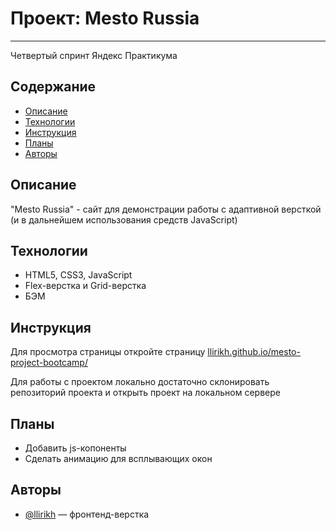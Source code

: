 # Проект: Mesto Russia

---

Четвертый спринт Яндекс Практикума

## Содержание

- [Описание](#description)
- [Технологии](#technologies)
- [Инструкция](#instruction)
- [Планы](#plans)
- [Авторы](#authors)

## Описание<div id="description"></div>

"Mesto Russia" - сайт для демонстрации работы с адаптивной версткой (и в дальнейшем использования средств JavaScript) 

## Технологии<div id="technologies"></div>

- HTML5, CSS3, JavaScript
- Flex-верстка и Grid-верстка
- БЭМ

## Инструкция<div id="instruction"></div>

Для просмотра страницы откройте страницу [llirikh.github.io/mesto-project-bootcamp/](https://llirikh.github.io/mesto-project-bootcamp/)

Для работы с проектом локально достаточно склонировать репозиторий проекта и открыть проект на локальном сервере

## Планы<div id="plans"></div>

- Добавить js-копоненты
- Сделать анимацию для всплывающих окон

## Авторы<div id="authors"></div>

- [@llirikh](https://github.com/llirikh) — фронтенд-верстка
